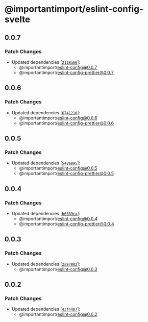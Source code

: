 # @importantimport/eslint-config-svelte

## 0.0.7

### Patch Changes

- Updated dependencies [[`2118a66`](https://github.com/importantimport/config/commit/2118a666a432e8dfd419c1848ed33e7f8b05bbae)]:
  - @importantimport/eslint-config@0.0.7
  - @importantimport/eslint-config-prettier@0.0.7

## 0.0.6

### Patch Changes

- Updated dependencies [[`6741210`](https://github.com/importantimport/config/commit/67412108a66631964b3191c53aa7e1a2e6e5ed10)]:
  - @importantimport/eslint-config@0.0.6
  - @importantimport/eslint-config-prettier@0.0.6

## 0.0.5

### Patch Changes

- Updated dependencies [[`548a895`](https://github.com/importantimport/config/commit/548a89541849a135b8743b3628b0bd9e86566171)]:
  - @importantimport/eslint-config@0.0.5
  - @importantimport/eslint-config-prettier@0.0.5

## 0.0.4

### Patch Changes

- Updated dependencies [[`b6589ca`](https://github.com/importantimport/config/commit/b6589ca613ac1485ebf5451125f8ae9923d880d5)]:
  - @importantimport/eslint-config@0.0.4
  - @importantimport/eslint-config-prettier@0.0.4

## 0.0.3

### Patch Changes

- Updated dependencies [[`2a97802`](https://github.com/importantimport/config/commit/2a9780242817c07d76bece3ce16fb77cb59aee13)]:
  - @importantimport/eslint-config@0.0.3

## 0.0.2

### Patch Changes

- Updated dependencies [[`43f4407`](https://github.com/importantimport/config/commit/43f4407346258fe4e1f5732841702739939ee49a)]:
  - @importantimport/eslint-config@0.0.2
